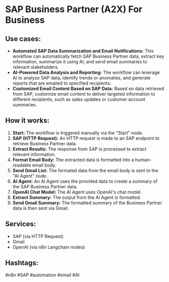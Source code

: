 # SAP Business Partner (A2X) For Business

## Use cases:

- **Automated SAP Data Summarization and Email Notifications:** This workflow can automatically fetch SAP Business Partner data, extract key information, summarize it using AI, and send email summaries to relevant stakeholders.
- **AI-Powered Data Analysis and Reporting:** The workflow can leverage AI to analyze SAP data, identify trends or anomalies, and generate reports that are emailed to specified recipients.
- **Customized Email Content Based on SAP Data:** Based on data retrieved from SAP, customize email content to deliver targeted information to different recipients, such as sales updates or customer account summaries.

## How it works:

1.  **Start:** The workflow is triggered manually via the "Start" node.
2.  **SAP (HTTP Request):** An HTTP request is made to an SAP endpoint to retrieve Business Partner data.
3.  **Extract Results:** The response from SAP is processed to extract relevant information.
4.  **Format Email Body:**  The extracted data is formatted into a human-readable email body.
5.  **Send Gmail List:** The formated data from the email body is sent to the "AI Agent" node.
6.  **AI Agent:** An AI Agent uses the provided data to create a summary of the SAP Business Partner data.
7.  **OpenAI Chat Model:** The AI Agent uses OpenAI's chat model.
8.  **Extract Summary:** The output from the AI Agent is formatted.
9.  **Send Gmail Summary:** The formatted summary of the Business Partner data is then sent via Gmail.

## Services:

-   SAP (via HTTP Request)
-   Gmail
-   OpenAI (via n8n Langchain nodes)

## Hashtags:

#n8n #SAP #automation #email #AI
